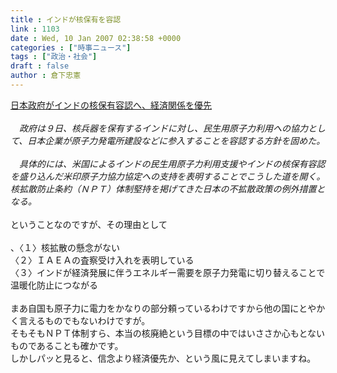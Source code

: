 ```yaml
---
title : インドが核保有を容認
link : 1103
date : Wed, 10 Jan 2007 02:38:58 +0000
categories : ["時事ニュース"]
tags : ["政治・社会"]
draft : false
author : 倉下忠憲
---
```


<A HREF="http://www.yomiuri.co.jp/politics/news/20070110i201.htm" TARGET="_blank">日本政府がインドの核保有容認へ、経済関係を優先</A><BR><BR><I>　政府は９日、核兵器を保有するインドに対し、民生用原子力利用への協力として、日本企業が原子力発電所建設などに参入することを容認する方針を固めた。<BR><BR>　具体的には、米国によるインドの民生用原子力利用支援やインドの核保有容認を盛り込んだ米印原子力協力協定への支持を表明することでこうした道を開く。核拡散防止条約（ＮＰＴ）体制堅持を掲げてきた日本の不拡散政策の例外措置となる。</I><BR><BR>ということなのですが、その理由として<BR><BR>、〈１〉核拡散の懸念がない<BR>〈２〉ＩＡＥＡの査察受け入れを表明している<BR>〈３〉インドが経済発展に伴うエネルギー需要を原子力発電に切り替えることで温暖化防止につながる<BR><BR>まあ自国も原子力に電力をかなりの部分頼っているわけですから他の国にとやかく言えるものでもないわけですが。<BR>そもそもＮＰＴ体制すら、本当の核廃絶という目標の中ではいささか心もとないものであることも確かです。<BR>しかしパッと見ると、信念より経済優先か、という風に見えてしまいますね。<BR><BR><br><br>
